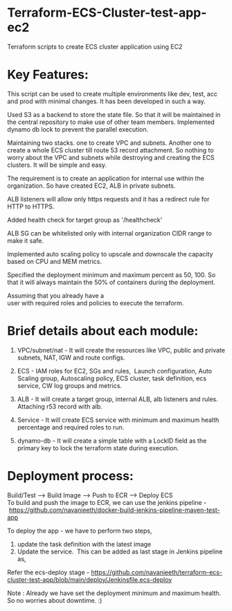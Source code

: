 # Terraform-ECS-Cluster-test-app-ec2
Terraform scripts to create ECS cluster application using EC2

Key Features:
=============
This script can be used to create multiple environments like dev, test, acc and prod with minimal changes. It has been developed in such a way. 

Used S3 as a backend to store the state file. So that it will be maintained in the central repository to make use of other team members. Implemented dynamo db lock to prevent the parallel execution. 

Maintaining two stacks. one to create VPC and subnets. Another one to create a whole ECS cluster till route 53 record attachment. So nothing to worry about the VPC and subnets while destroying and creating the ECS clusters. It will be simple and easy. 

The requirement is to create an application for internal use within the organization. So have created EC2, ALB in private subnets. 

ALB listeners will allow only https requests and it has a redirect rule for HTTP to HTTPS.

Added health check for target group as '/healthcheck'

ALB SG can be whitelisted only with internal organization CIDR range to make it safe.

Implemented auto scaling policy to upscale and downscale the capacity based on CPU and MEM metrics. 

Specified the deployment minimum and maximum percent as 50, 100. So that it will always maintain the 50% of containers during the deployment. 

Assuming that you already have a user with required roles and policies to execute the terraform. 

Brief details about each module:
=================================

1. VPC/subnet/nat - It will create the resources like VPC, public and private subnets, NAT, IGW and route configs. 

2. ECS - IAM roles for EC2, SGs and rules,  Launch configuration, Auto Scaling group, Autoscaling policy, ECS cluster, task definition, ecs service, CW log groups and metrics. 

3. ALB - It will create a target group, internal ALB, alb listeners and rules. Attaching r53 record with alb. 

4. Service - It will create ECS service with minimum and maximum health percentage and required roles to run.

4. dynamo-db - It will create a simple table with a LockID field as the primary key to lock the terraform state during execution.


Deployment process:
===================
Build/Test --> Build Image --> Push to ECR --> Deploy ECS 
To build and push the image to ECR, we can use the jenkins pipeline - https://github.com/navanieeth/docker-build-jenkins-pipeline-maven-test-app

To deploy the app - we have to perform two steps, 
1. update the task definition with the latest image
2. Update the service. 
This can be added as last stage in Jenkins pipeline as,

Refer the ecs-deploy stage - https://github.com/navanieeth/terraform-ecs-cluster-test-app/blob/main/deploy/Jenkinsfile.ecs-deploy

Note : Already we have set the deployment minimum and maximum health. So no worries about downtime. :)
